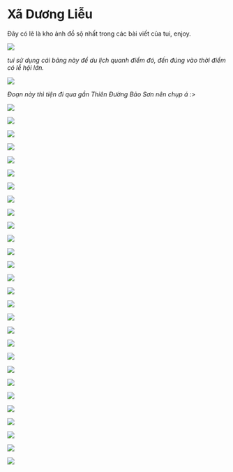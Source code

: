 # Xã Dương Liễu
Đây có lẽ là kho ảnh đồ sộ nhất trong các bài viết của tui, enjoy.

![](01.webp)

_tui sử dụng cái bảng này để du lịch quanh điểm đó, đến đúng vào thời điểm có lễ hội lớn._

![](02.webp)

_Đoạn này thì tiện đi qua gần Thiên Đường Bảo Sơn nên chụp á :>_

![](03.webp)

![](04.webp)

![](05.webp)

![](06.webp)

![](07.webp)

![](08.webp)

![](09.webp)

![](10.webp)

![](11.webp)

![](12.webp)

![](13.webp)

![](14.webp)

![](15.webp)

![](16.webp)

![](17.webp)

![](18.webp)

![](19.webp)

![](20.webp)

![](21.webp)

![](22.webp)

![](23.webp)

![](24.webp)

![](25.webp)

![](26.webp)

![](27.webp)

![](28.webp)

![](29.webp)

![](30.webp)